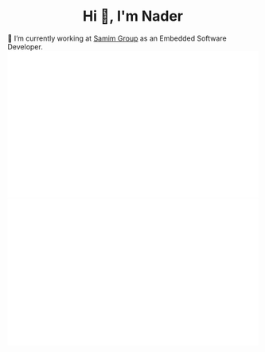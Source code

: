 <!-- <img align ="right" src="https://komarev.com/ghpvc/?username=nmarandi" alt="nmarandi"> -->
<h1 align="center">Hi 👋, I'm Nader</h1>
🔭 I’m currently working at <a href="https://www.samimgroup.com/">Samim Group</a> as an Embedded Software Developer.

<a href="https://github.com/nmarandi/github-stats" >
<img src="https://github.com/nmarandi/github-stats/blob/master/generated/overview.svg#gh-dark-mode-only" />
<img src="https://github.com/nmarandi/github-stats/blob/master/generated/languages.svg#gh-dark-mode-only" />
</a>

<!--
**nmarandi/nmarandi** is a ✨ _special_ ✨ repository because its `README.md` (this file) appears on your GitHub profile.

Here are some ideas to get you started:

- 🔭 I’m currently working on ...
- 🌱 I’m currently learning ...
- 👯 I’m looking to collaborate on ...
- 🤔 I’m looking for help with ...
- 💬 Ask me about ...
- 📫 How to reach me: ...
- 😄 Pronouns: ...
- ⚡ Fun fact: ...
-->
